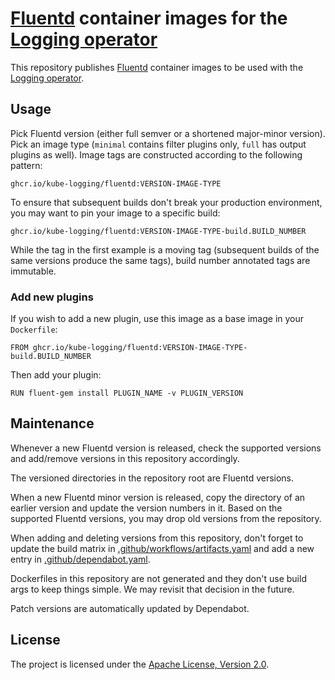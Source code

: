 # [Fluentd](https://www.fluentd.org/) container images for the [Logging operator](https://github.com/kube-logging/logging-operator)

This repository publishes [Fluentd](https://www.fluentd.org/) container images to be used with the [Logging operator](https://github.com/kube-logging/logging-operator).

## Usage

Pick Fluentd version (either full semver or a shortened major-minor version).
Pick an image type (`minimal` contains filter plugins only, `full` has output plugins as well).
Image tags are constructed according to the following pattern:

```
ghcr.io/kube-logging/fluentd:VERSION-IMAGE-TYPE
```

To ensure that subsequent builds don't break your production environment,
you may want to pin your image to a specific build:

```
ghcr.io/kube-logging/fluentd:VERSION-IMAGE-TYPE-build.BUILD_NUMBER
```

While the tag in the first example is a moving tag (subsequent builds of the same versions produce the same tags),
build number annotated tags are immutable.

### Add new plugins
If you wish to add a new plugin, use this image as a base image in your `Dockerfile`:
```
FROM ghcr.io/kube-logging/fluentd:VERSION-IMAGE-TYPE-build.BUILD_NUMBER
```
Then add your plugin:
```
RUN fluent-gem install PLUGIN_NAME -v PLUGIN_VERSION
``` 

## Maintenance

Whenever a new Fluentd version is released, check the supported versions and add/remove versions in this repository accordingly.

The versioned directories in the repository root are Fluentd versions.

When a new Fluentd minor version is released, copy the directory of an earlier version and update the version numbers in it.
Based on the supported Fluentd versions, you may drop old versions from the repository.

When adding and deleting versions from this repository, don't forget to update the build matrix in [.github/workflows/artifacts.yaml](.github/workflows/artifacts.yaml)
and add a new entry in [.github/dependabot.yaml](.github/dependabot.yaml).

Dockerfiles in this repository are not generated and they don't use build args to keep things simple.
We may revisit that decision in the future.

Patch versions are automatically updated by Dependabot.

## License

The project is licensed under the [Apache License, Version 2.0](LICENSE).
